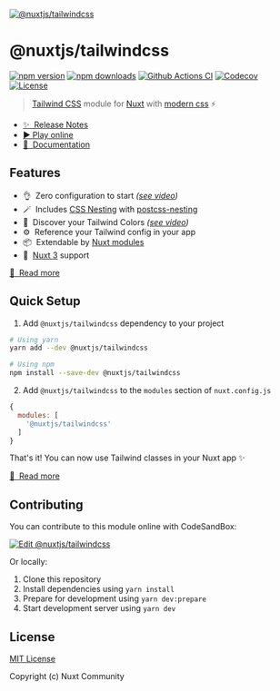 [![@nuxtjs/tailwindcss](https://tailwindcss.nuxtjs.org/preview.png)](https://tailwindcss.nuxtjs.org)

# @nuxtjs/tailwindcss

[![npm version][npm-version-src]][npm-version-href]
[![npm downloads][npm-downloads-src]][npm-downloads-href]
[![Github Actions CI][github-actions-ci-src]][github-actions-ci-href]
[![Codecov][codecov-src]][codecov-href]
[![License][license-src]][license-href]

> [Tailwind CSS](https://tailwindcss.com) module for [Nuxt](https://nuxtjs.org) with [modern css](https://tailwindcss.com/docs/using-with-preprocessors#future-css-features) ⚡️

- [✨ &nbsp;Release Notes](https://github.com/nuxt-community/tailwindcss-module/releases)
- [▶️ Play online](https://stackblitz.com/edit/nuxt-starter-rnulzp?file=app.vue)
- [📖 &nbsp;Documentation](https://tailwindcss.nuxtjs.org)

## Features

- 👌&nbsp; Zero configuration to start *([see video](https://tailwindcss.nuxtjs.org/#quick-start))*
- 🪄&nbsp; Includes [CSS Nesting](https://drafts.csswg.org/css-nesting-1/) with [postcss-nesting](https://github.com/csstools/postcss-nesting)
- 🎨&nbsp; Discover your Tailwind Colors *([see video](https://tailwindcss.nuxtjs.org/#tailwind-colors))*
- ⚙️&nbsp; Reference your Tailwind config in your app
- 📦&nbsp; Extendable by [Nuxt modules](https://modules.nuxtjs.org/)
- 🚀&nbsp; [Nuxt 3](https://v3.nuxtjs.org) support

[📖 &nbsp;Read more](https://tailwindcss.nuxtjs.org)

## Quick Setup

1. Add `@nuxtjs/tailwindcss` dependency to your project

```bash
# Using yarn
yarn add --dev @nuxtjs/tailwindcss

# Using npm
npm install --save-dev @nuxtjs/tailwindcss
```

2. Add `@nuxtjs/tailwindcss` to the `modules` section of `nuxt.config.js`

```js
{
  modules: [
    '@nuxtjs/tailwindcss'
  ]
}
```

That's it! You can now use Tailwind classes in your Nuxt app ✨

[📖 &nbsp;Read more](https://tailwindcss.nuxtjs.org/getting-started/setup)

## Contributing

You can contribute to this module online with CodeSandBox:

[![Edit @nuxtjs/tailwindcss](https://codesandbox.io/static/img/play-codesandbox.svg)](https://codesandbox.io/s/github/nuxt-community/tailwindcss-module/tree/main/?fontsize=14&hidenavigation=1&theme=dark)

Or locally:

1. Clone this repository
2. Install dependencies using `yarn install`
3. Prepare for development using `yarn dev:prepare`
4. Start development server using `yarn dev`

## License

[MIT License](./LICENSE)

Copyright (c) Nuxt Community

<!-- Badges -->
[npm-version-src]: https://img.shields.io/npm/v/@nuxtjs/tailwindcss/latest.svg
[npm-version-href]: https://npmjs.com/package/@nuxtjs/tailwindcss

[npm-downloads-src]: https://img.shields.io/npm/dm/@nuxtjs/tailwindcss.svg
[npm-downloads-href]: https://npmjs.com/package/@nuxtjs/tailwindcss

[github-actions-ci-src]: https://github.com/nuxt-community/tailwindcss-module/workflows/ci/badge.svg
[github-actions-ci-href]: https://github.com/nuxt-community/tailwindcss-module/actions?query=workflow%3Aci

[codecov-src]: https://img.shields.io/codecov/c/github/nuxt-community/tailwindcss-module.svg
[codecov-href]: https://codecov.io/gh/nuxt-community/tailwindcss-module

[license-src]: https://img.shields.io/npm/l/@nuxtjs/tailwindcss.svg
[license-href]: https://npmjs.com/package/@nuxtjs/tailwindcss
